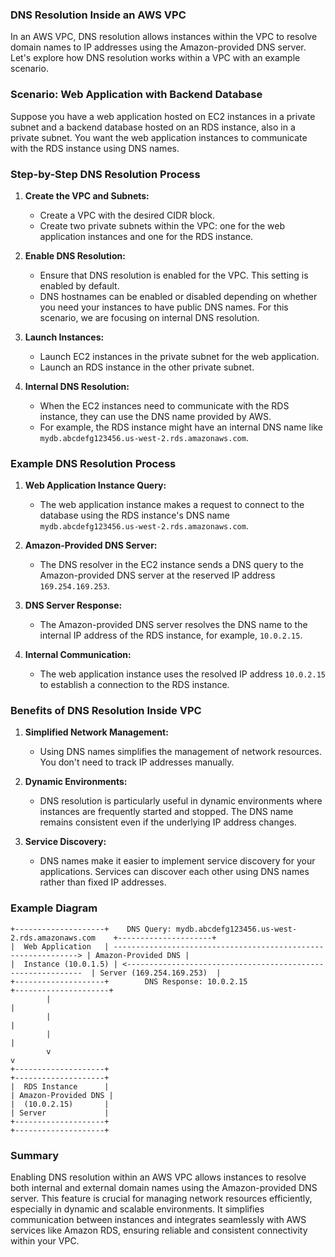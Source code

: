 ### DNS Resolution Inside an AWS VPC

In an AWS VPC, DNS resolution allows instances within the VPC to resolve domain names to IP addresses using the Amazon-provided DNS server. Let's explore how DNS resolution works within a VPC with an example scenario.

### Scenario: Web Application with Backend Database

Suppose you have a web application hosted on EC2 instances in a private subnet and a backend database hosted on an RDS instance, also in a private subnet. You want the web application instances to communicate with the RDS instance using DNS names.

### Step-by-Step DNS Resolution Process

1. **Create the VPC and Subnets:**
   - Create a VPC with the desired CIDR block.
   - Create two private subnets within the VPC: one for the web application instances and one for the RDS instance.

2. **Enable DNS Resolution:**
   - Ensure that DNS resolution is enabled for the VPC. This setting is enabled by default.
   - DNS hostnames can be enabled or disabled depending on whether you need your instances to have public DNS names. For this scenario, we are focusing on internal DNS resolution.

3. **Launch Instances:**
   - Launch EC2 instances in the private subnet for the web application.
   - Launch an RDS instance in the other private subnet.

4. **Internal DNS Resolution:**
   - When the EC2 instances need to communicate with the RDS instance, they can use the DNS name provided by AWS.
   - For example, the RDS instance might have an internal DNS name like `mydb.abcdefg123456.us-west-2.rds.amazonaws.com`.

### Example DNS Resolution Process

1. **Web Application Instance Query:**
   - The web application instance makes a request to connect to the database using the RDS instance's DNS name `mydb.abcdefg123456.us-west-2.rds.amazonaws.com`.

2. **Amazon-Provided DNS Server:**
   - The DNS resolver in the EC2 instance sends a DNS query to the Amazon-provided DNS server at the reserved IP address `169.254.169.253`.

3. **DNS Server Response:**
   - The Amazon-provided DNS server resolves the DNS name to the internal IP address of the RDS instance, for example, `10.0.2.15`.

4. **Internal Communication:**
   - The web application instance uses the resolved IP address `10.0.2.15` to establish a connection to the RDS instance.

### Benefits of DNS Resolution Inside VPC

1. **Simplified Network Management:**
   - Using DNS names simplifies the management of network resources. You don't need to track IP addresses manually.
   
2. **Dynamic Environments:**
   - DNS resolution is particularly useful in dynamic environments where instances are frequently started and stopped. The DNS name remains consistent even if the underlying IP address changes.

3. **Service Discovery:**
   - DNS names make it easier to implement service discovery for your applications. Services can discover each other using DNS names rather than fixed IP addresses.

### Example Diagram

```
+--------------------+    DNS Query: mydb.abcdefg123456.us-west-2.rds.amazonaws.com    +---------------------+
|  Web Application   | --------------------------------------------------------------> | Amazon-Provided DNS |
|  Instance (10.0.1.5) | <------------------------------------------------------------  | Server (169.254.169.253)  |
+--------------------+        DNS Response: 10.0.2.15                                  +---------------------+
        |                                                                                     |
        |                                                                                     |
        |                                                                                     |
        v                                                                                     v
+--------------------+                                                                     +--------------------+
|  RDS Instance      |                                                                     | Amazon-Provided DNS |
|  (10.0.2.15)       |                                                                     | Server             |
+--------------------+                                                                     +--------------------+
```

### Summary

Enabling DNS resolution within an AWS VPC allows instances to resolve both internal and external domain names using the Amazon-provided DNS server. This feature is crucial for managing network resources efficiently, especially in dynamic and scalable environments. It simplifies communication between instances and integrates seamlessly with AWS services like Amazon RDS, ensuring reliable and consistent connectivity within your VPC.
